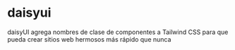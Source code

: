 # daisyui
daisyUI agrega nombres de clase de componentes a Tailwind CSS para que pueda crear sitios web hermosos más rápido que nunca
